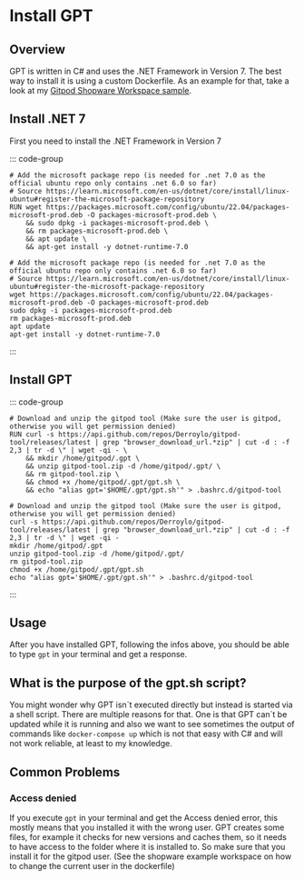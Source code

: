 # Install GPT

## Overview
GPT is written in C# and uses the .NET Framework in Version 7. The best way to install it is using a custom Dockerfile. As an example for that, take a look at my [Gitpod Shopware Workspace sample](https://github.com/Derroylo/shopware-workspace-sample).

## Install .NET 7
First you need to install the .NET Framework in Version 7

::: code-group

```docker:line-numbers {1} [.gitpod.dockerfile]
# Add the microsoft package repo (is needed for .net 7.0 as the official ubuntu repo only contains .net 6.0 so far)
# Source https://learn.microsoft.com/en-us/dotnet/core/install/linux-ubuntu#register-the-microsoft-package-repository
RUN wget https://packages.microsoft.com/config/ubuntu/22.04/packages-microsoft-prod.deb -O packages-microsoft-prod.deb \
    && sudo dpkg -i packages-microsoft-prod.deb \
    && rm packages-microsoft-prod.deb \
    && apt update \
    && apt-get install -y dotnet-runtime-7.0
```

```shell:line-numbers {1} [Shell]
# Add the microsoft package repo (is needed for .net 7.0 as the official ubuntu repo only contains .net 6.0 so far)
# Source https://learn.microsoft.com/en-us/dotnet/core/install/linux-ubuntu#register-the-microsoft-package-repository
wget https://packages.microsoft.com/config/ubuntu/22.04/packages-microsoft-prod.deb -O packages-microsoft-prod.deb
sudo dpkg -i packages-microsoft-prod.deb
rm packages-microsoft-prod.deb
apt update
apt-get install -y dotnet-runtime-7.0
```

:::

## Install GPT

::: code-group

```docker:line-numbers {1} [.gitpod.dockerfile]
# Download and unzip the gitpod tool (Make sure the user is gitpod, otherwise you will get permission denied)
RUN curl -s https://api.github.com/repos/Derroylo/gitpod-tool/releases/latest | grep "browser_download_url.*zip" | cut -d : -f 2,3 | tr -d \" | wget -qi - \
    && mkdir /home/gitpod/.gpt \
    && unzip gitpod-tool.zip -d /home/gitpod/.gpt/ \
    && rm gitpod-tool.zip \
    && chmod +x /home/gitpod/.gpt/gpt.sh \
    && echo "alias gpt='$HOME/.gpt/gpt.sh'" > .bashrc.d/gitpod-tool
```

```shell:line-numbers {1} [Shell]
# Download and unzip the gitpod tool (Make sure the user is gitpod, otherwise you will get permission denied)
curl -s https://api.github.com/repos/Derroylo/gitpod-tool/releases/latest | grep "browser_download_url.*zip" | cut -d : -f 2,3 | tr -d \" | wget -qi -
mkdir /home/gitpod/.gpt
unzip gitpod-tool.zip -d /home/gitpod/.gpt/
rm gitpod-tool.zip
chmod +x /home/gitpod/.gpt/gpt.sh
echo "alias gpt='$HOME/.gpt/gpt.sh'" > .bashrc.d/gitpod-tool
```

:::

## Usage
After you have installed GPT, following the infos above, you should be able to type `gpt` in your terminal and get a response.

## What is the purpose of the gpt.sh script?
You might wonder why GPT isn´t executed directly but instead is started via a shell script. There are multiple reasons for that. One is that GPT can´t be updated while it is running and also we want to see sometimes the output of commands like `docker-compose up` which is not that easy with C# and will not work reliable, at least to my knowledge.

## Common Problems
### Access denied
If you execute `gpt` in your terminal and get the Access denied error, this mostly means that you installed it with the wrong user. GPT creates some files, for example it checks for new versions and caches them, so it needs to have access to the folder where it is installed to. So make sure that you install it for the gitpod user. (See the shopware example workspace on how to change the current user in the dockerfile)